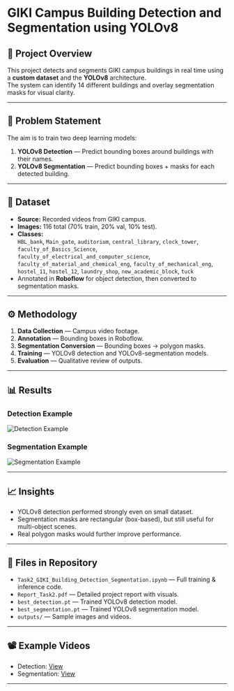 # GIKI Campus Building Detection and Segmentation using YOLOv8

## 📌 Project Overview
This project detects and segments GIKI campus buildings in real time using a **custom dataset** and the **YOLOv8** architecture.  
The system can identify 14 different buildings and overlay segmentation masks for visual clarity.

---

## 🎯 Problem Statement
The aim is to train two deep learning models:
1. **YOLOv8 Detection** — Predict bounding boxes around buildings with their names.
2. **YOLOv8 Segmentation** — Predict bounding boxes + masks for each detected building.

---

## 📂 Dataset
- **Source:** Recorded videos from GIKI campus.
- **Images:** 116 total (70% train, 20% val, 10% test).
- **Classes:**  
  `HBL_bank`, `Main_gate`, `auditorium`, `central_library`, `clock_tower`,  
  `faculty_of_Basics_Science`, `faculty_of_electrical_and_computer_science`,  
  `faculty_of_material_and_chemical_eng`, `faculty_of_mechanical_eng`,  
  `hostel_11`, `hostel_12`, `laundry_shop`, `new_academic_block`, `tuck`
- Annotated in **Roboflow** for object detection, then converted to segmentation masks.

---

## ⚙️ Methodology
1. **Data Collection** — Campus video footage.
2. **Annotation** — Bounding boxes in Roboflow.
3. **Segmentation Conversion** — Bounding boxes → polygon masks.
4. **Training** — YOLOv8 detection and YOLOv8-segmentation models.
5. **Evaluation** — Qualitative review of outputs.

---

## 📊 Results
### Detection Example
![Detection Example](outputs/detection_example1.jpg)

### Segmentation Example
![Segmentation Example](outputs/segmentation_example1.jpg)

---

## 📈 Insights
- YOLOv8 detection performed strongly even on small dataset.
- Segmentation masks are rectangular (box-based), but still useful for multi-object scenes.
- Real polygon masks would further improve performance.

---

## 📁 Files in Repository
- `Task2_GIKI_Building_Detection_Segmentation.ipynb` — Full training & inference code.
- `Report_Task2.pdf` — Detailed project report with visuals.
- `best_detection.pt` — Trained YOLOv8 detection model.
- `best_segmentation.pt` — Trained YOLOv8 segmentation model.
- `outputs/` — Sample images and videos.

---

## 📽 Example Videos
- Detection: [View](outputs/detection_video.avi)
- Segmentation: [View](outputs/segmentation_video.avi)

---

